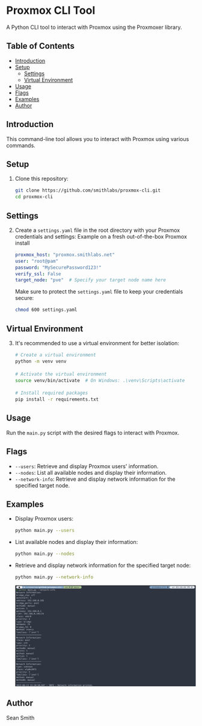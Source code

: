 # Proxmox CLI Tool

A Python CLI tool to interact with Proxmox using the Proxmoxer library.

## Table of Contents
- [Introduction](#introduction)
- [Setup](#setup)
  - [Settings](#settings)
  - [Virtual Environment](#virtual-environment)
- [Usage](#usage)
- [Flags](#flags)
- [Examples](#examples)
- [Author](#author)

## Introduction
This command-line tool allows you to interact with Proxmox using various commands.

## Setup
1. Clone this repository:
    ```bash
    git clone https://github.com/smithlabs/proxmox-cli.git
    cd proxmox-cli
    ```

## Settings
2. Create a `settings.yaml` file in the root directory with your Proxmox credentials and settings:
    Example on a fresh out-of-the-box Proxmox install
    ```yaml
    proxmox_host: "proxmox.smithlabs.net"
    user: "root@pam"
    password: "MySecurePassword123!"
    verify_ssl: False
    target_node: "pve"  # Specify your target node name here
    ```
    Make sure to protect the `settings.yaml` file to keep your credentials secure:
    ```bash
    chmod 600 settings.yaml
    ```
## Virtual Environment
3. It's recommended to use a virtual environment for better isolation:
    ```bash
    # Create a virtual environment
    python -m venv venv

    # Activate the virtual environment
    source venv/bin/activate  # On Windows: .\venv\Scripts\activate

    # Install required packages
    pip install -r requirements.txt
    ```

## Usage
Run the `main.py` script with the desired flags to interact with Proxmox.

## Flags
- `--users`: Retrieve and display Proxmox users' information.
- `--nodes`: List all available nodes and display their information.
- `--network-info`: Retrieve and display network information for the specified target node.

## Examples
- Display Proxmox users:
    ```bash
    python main.py --users
    ```
- List available nodes and display their information:
    ```bash
    python main.py --nodes
    ```
- Retrieve and display network information for the specified target node:
    ```bash
    python main.py --network-info
    ```
  ![python main.py --network-info screenshot](https://github.com/smithlabs/homelab/blob/main/assets/main_py_get_network_info.png?raw=true)


## Author
Sean Smith
